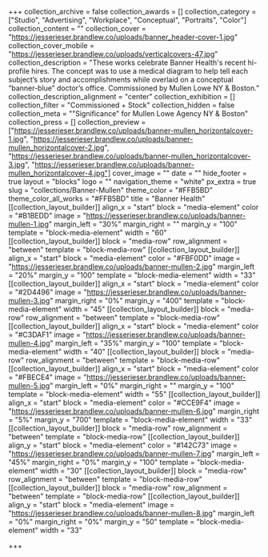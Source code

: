 +++
collection_archive = false
collection_awards = []
collection_category = ["Studio", "Advertising", "Workplace", "Conceptual", "Portraits", "Color"]
collection_content = ""
collection_cover = "https://jesserieser.brandlew.co/uploads/banner_header-cover-1.jpg"
collection_cover_mobile = "https://jesserieser.brandlew.co/uploads/verticalcovers-47.jpg"
collection_description = "These works celebrate Banner Health's recent hi-profile hires. The concept was to use a medical diagram to help tell each subject’s story and accomplishments while overlaid on a conceptual “banner-blue” doctor’s office. Commissioned by Mullen Lowe NY & Boston."
collection_description_alignment = "center"
collection_exhibition = []
collection_filter = "Commissioned + Stock"
collection_hidden = false
collection_meta = "\"Significance\" for Mullen Lowe Agency NY & Boston"
collection_press = []
collection_preview = ["https://jesserieser.brandlew.co/uploads/banner-mullen_horizontalcover-1.jpg", "https://jesserieser.brandlew.co/uploads/banner-mullen_horizontalcover-2.jpg", "https://jesserieser.brandlew.co/uploads/banner-mullen_horizontalcover-3.jpg", "https://jesserieser.brandlew.co/uploads/banner-mullen_horizontalcover-4.jpg"]
cover_image = ""
date = ""
hide_footer = true
layout = "blocks"
logo = ""
navigation_theme = "white"
px_extra = true
slug = "collections/Banner-Mullen"
theme_color = "#FFB5BD"
theme_color_all_works = "#FFB5BD"
title = "Banner Health"
[[collection_layout_builder]]
align_x = "start"
block = "media-element"
color = "#B1BEDD"
image = "https://jesserieser.brandlew.co/uploads/banner-mullen-1.jpg"
margin_left = "30%"
margin_right = ""
margin_y = "100"
template = "block-media-element"
width = "60"
[[collection_layout_builder]]
block = "media-row"
row_alignment = "between"
template = "block-media-row"
[[collection_layout_builder]]
align_x = "start"
block = "media-element"
color = "#FBF0DD"
image = "https://jesserieser.brandlew.co/uploads/banner-mullen-2.jpg"
margin_left = "20%"
margin_y = "100"
template = "block-media-element"
width = "33"
[[collection_layout_builder]]
align_x = "start"
block = "media-element"
color = "#2D4496"
image = "https://jesserieser.brandlew.co/uploads/banner-mullen-3.jpg"
margin_right = "0%"
margin_y = "400"
template = "block-media-element"
width = "45"
[[collection_layout_builder]]
block = "media-row"
row_alignment = "between"
template = "block-media-row"
[[collection_layout_builder]]
align_x = "start"
block = "media-element"
color = "#C3DAF1"
image = "https://jesserieser.brandlew.co/uploads/banner-mullen-4.jpg"
margin_left = "35%"
margin_y = "100"
template = "block-media-element"
width = "40"
[[collection_layout_builder]]
block = "media-row"
row_alignment = "between"
template = "block-media-row"
[[collection_layout_builder]]
align_x = "start"
block = "media-element"
color = "#FBECE4"
image = "https://jesserieser.brandlew.co/uploads/banner-mullen-5.jpg"
margin_left = "0%"
margin_right = ""
margin_y = "100"
template = "block-media-element"
width = "55"
[[collection_layout_builder]]
align_x = "start"
block = "media-element"
color = "#CCE9F4"
image = "https://jesserieser.brandlew.co/uploads/banner-mullen-6.jpg"
margin_right = "5%"
margin_y = "700"
template = "block-media-element"
width = "33"
[[collection_layout_builder]]
block = "media-row"
row_alignment = "between"
template = "block-media-row"
[[collection_layout_builder]]
align_y = "start"
block = "media-element"
color = "#142C73"
image = "https://jesserieser.brandlew.co/uploads/banner-mullen-7.jpg"
margin_left = "45%"
margin_right = "0%"
margin_y = "100"
template = "block-media-element"
width = "30"
[[collection_layout_builder]]
block = "media-row"
row_alignment = "between"
template = "block-media-row"
[[collection_layout_builder]]
block = "media-row"
row_alignment = "between"
template = "block-media-row"
[[collection_layout_builder]]
align_y = "start"
block = "media-element"
image = "https://jesserieser.brandlew.co/uploads/banner-mullen-8.jpg"
margin_left = "0%"
margin_right = "0%"
margin_y = "50"
template = "block-media-element"
width = "33"

+++
